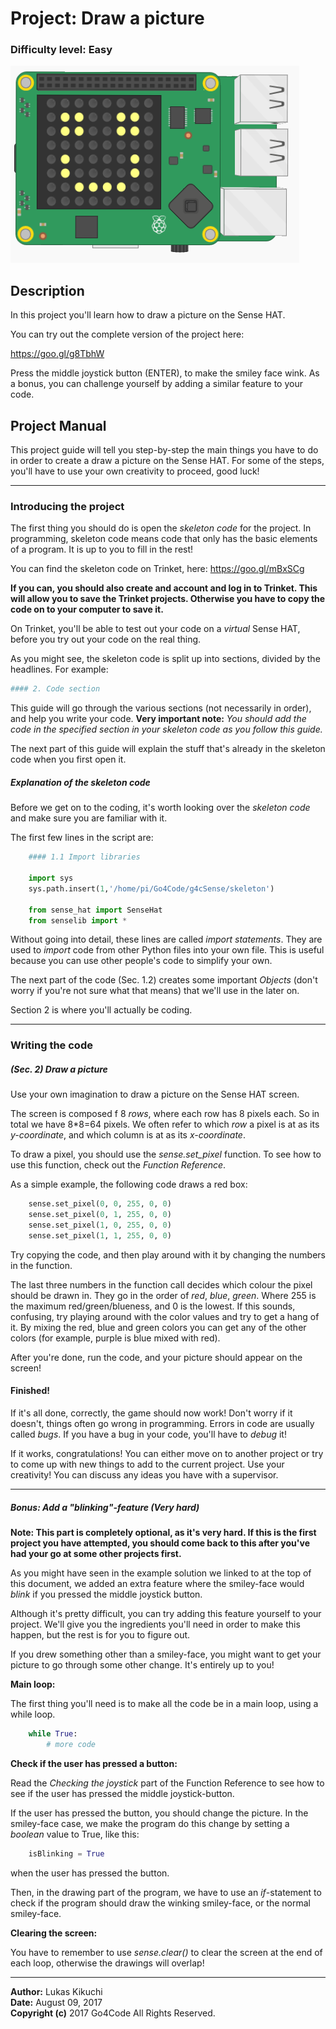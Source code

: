 # Project: **Draw a picture**

### Difficulty level: Easy

<img src="./media/smiley.png"></img>

## Description

In this project you'll learn how to draw a picture on the Sense HAT.

You can try out the complete version of the project here:

<a href="https://goo.gl/g8TbhW" target="_blank">https://goo.gl/g8TbhW</a>

Press the middle joystick button (ENTER), to make the smiley face
wink. As a bonus, you can challenge yourself by adding a similar feature to
your code.

## Project Manual

This project guide will tell you step-by-step the main things you have to do
in order to create a draw a picture on the Sense HAT. For some of the steps, you'll have to
use your own creativity to proceed, good luck!

---

### Introducing the project

The first thing you should do is open the _skeleton code_ for the project.
In programming, skeleton code means code that only has the basic elements of a
program. It is up to you to fill in the rest!

You can find the skeleton code on Trinket, here:
<a href="https://goo.gl/mBxSCg" target="_blank">https://goo.gl/mBxSCg</a>

**If you can, you should also create and account and log in to Trinket. This will
allow you to save the Trinket projects. Otherwise you have to copy the code on
to your computer to save it.**

On Trinket, you'll be able to test out your code on a *virtual* Sense HAT, before you try
out your code on the real thing.

As you might see, the skeleton code is split up into sections, divided by the headlines.
For example:

```python
#### 2. Code section
```

This guide will go through the various sections (not necessarily in order), and
help you write your code. **Very important note:** *You should add the code in the specified section in your skeleton code as you follow this guide.*

The next part of this guide will explain the stuff that's
already in the skeleton code when you first open it.

##### Explanation of the skeleton code

Before we get on to the coding, it's worth looking over the *skeleton code* and make
sure you are familiar with it.

The first few lines in the script are:

```python
    #### 1.1 Import libraries

    import sys
    sys.path.insert(1,'/home/pi/Go4Code/g4cSense/skeleton')

    from sense_hat import SenseHat
    from senselib import *
```

Without going into detail, these lines are called *import statements*. They are
used to *import* code from other Python files into your own file. This is useful
because you can use other people's code to simplify your own.

The next part of the code (Sec. 1.2) creates some important *Objects* (don't worry
if you're not sure what that means) that we'll use in the later on.

Section 2 is where you'll actually be coding.

---

### Writing the code

##### (Sec. 2) Draw a picture

Use your own imagination to draw a picture on the Sense HAT screen.

The screen is composed f 8 *rows*, where each row has 8 pixels each. So in total
we have 8*8=64 pixels. We often refer to which *row* a pixel is at as its *y-coordinate*,
and which column is at as its *x-coordinate*.

To draw a pixel, you should use the *sense.set_pixel*
function. To see how to use this function, check out the *Function Reference*.

As a simple example, the following code draws a red box:

```python
    sense.set_pixel(0, 0, 255, 0, 0)
    sense.set_pixel(0, 1, 255, 0, 0)
    sense.set_pixel(1, 0, 255, 0, 0)
    sense.set_pixel(1, 1, 255, 0, 0)
```

Try copying the code, and then play around with it by changing the numbers
in the function.

The last three numbers in the function call decides which
colour the pixel should be drawn in. They go in the order of *red*, *blue*,
*green*. Where 255 is the maximum red/green/blueness, and 0 is the lowest.
If this sounds, confusing, try playing around with the color values and try
to get a hang of it. By mixing the red, blue and green colors you can get
any of the other colors (for example, purple is blue mixed with red).

After you're done, run the code, and your picture should appear on the
screen!

#### Finished!

If it's all done, correctly, the game should now work! Don't worry if it doesn't,
things often go wrong in programming. Errors in code are usually called *bugs*. If
you have a bug in your code, you'll have to *debug* it!

If it works, congratulations! You can either move on to another project or try
to come up with new things to add to the current project. Use your creativity!
You can discuss any ideas you have with a supervisor.

---

##### Bonus: Add a "blinking"-feature (Very hard)

**Note: This part is completely optional, as it's very hard.
If this is the first project you have attempted, you should come back to this after you've
had your go at some other projects first.**

As you might have seen in the example solution we linked to at the top of this
document, we added an extra feature where the smiley-face would *blink* if you
pressed the middle joystick button.

Although it's pretty difficult, you can try adding this feature yourself to
your project. We'll give you the ingredients you'll need in order to make
this happen, but the rest is for you to figure out.

If you drew something other than a smiley-face, you might want to get your
picture to go through some other change. It's entirely up to you!

**Main loop:**

The first thing you'll need is to make all the code be in a main loop, using a
while loop.

```python
    while True:
        # more code
```

**Check if the user has pressed a button:**

Read the *Checking the joystick* part of the Function Reference to see how to
see if the user has pressed the middle joystick-button.

If the user has pressed the button, you should change the picture. In the
smiley-face case, we make the program do this change by setting a *boolean*
value to True, like this:

```python
    isBlinking = True
```

when the user has pressed the button.

Then, in the drawing part of the program, we have to use an *if*-statement to
check if the program should draw the winking smiley-face, or the normal
smiley-face.

**Clearing the screen:**

You have to remember to use *sense.clear()* to clear the screen at the end
of each loop, otherwise the drawings will overlap!

---

**Author:** Lukas Kikuchi <br/>
**Date:**   August 09, 2017 <br/>
**Copyright (c)** 2017 Go4Code All Rights Reserved.
